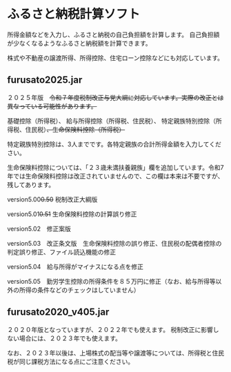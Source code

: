 # ふるさと納税計算ソフト
所得金額などを入力し、ふるさと納税の自己負担額を計算します。
自己負担額が少なくなるようなふるさと納税額を計算できます。

株式や不動産の譲渡所得、所得控除、住宅ローン控除などにも対応しています。

## furusato2025.jar

２０２５年版　~~令和７年度税制改正与党大綱に対応しています。実際の改正とは異なっている可能性があります。~~

 基礎控除（所得税）、 給与所得控除（所得税、住民税）、 特定親族特別控除（所得税、住民税）~~、生命保険料控除（所得税）~~

 特定親族特別控除は、3人までです。各特定親族の合計所得金額を入力してください。

 生命保険料控除については、「２３歳未満扶養親族」欄を追加しています。令和7年では生命保険料控除は改正されていませんので、この欄は本来は不要ですが、残してあります。

version5.00~~0.50~~ 税制改正大綱版

version5.01~~0.51~~ 生命保険料控除の計算誤り修正

version5.02　修正案版

version5.03　改正条文版　生命保険料控除の誤り修正、住民税の配偶者控除の判定誤り修正、ファイル読込機能の修正

version5.04　給与所得がマイナスになる点を修正

version5.05　勤労学生控除の所得条件を８５万円に修正（なお、給与所得等以外の所得の条件などのチェックはしていません）

## furusato2020_v405.jar

２０２０年版となっていますが、２０２２年でも使えます。
税制改正に影響しない場合には、２０２３年でも使えます。

なお、２０２３年以後は、上場株式の配当等や譲渡等については、所得税と住民税が同じ課税方法になる点にご注意ください。
